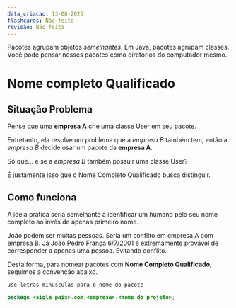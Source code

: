 ```yaml
---
data_criacao: 13-08-2025
flashcards: Não feito
revisão: Não feita
---
```

Pacotes agrupam objetos *semelhantes*.
Em Java, pacotes agrupam classes. Você pode pensar nesses pacotes como diretórios do computador mesmo.

# Nome completo Qualificado

## Situação Problema

Pense que uma **empresa A** crie uma classe User em seu pacote.

Entretanto, ela resolve um problema que a *empresa B* também tem, então a *empresa B* decide usar um pacote da **empresa A**.

Só que... e se a *empresa B* também possuir uma classe User?

É justamente isso que o Nome Completo Qualificado busca distinguir.

## Como funciona

A ideia prática seria semelhante a identificar um humano pelo seu nome completo ao invés de apenas primeiro nome.

João podem ser muitas pessoas. Seria um conflito em empresa A com empresa B.
Já João Pedro França 6/7/2001 é extremamente provável de corresponder a apenas uma pessoa. Evitando conflito.

Desta forma, para nomear pacotes com **Nome Completo Qualificado**, seguimos a convenção abaixo.

`use letras minúsculas para o nome do pacote`
```Java
package <sigla país>.com.<empresa>.<nome do projeto>;
```